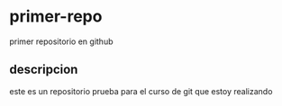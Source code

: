 # primer-repo
primer repositorio en github

## descripcion 
este es un repositorio prueba para el curso de git que estoy realizando
